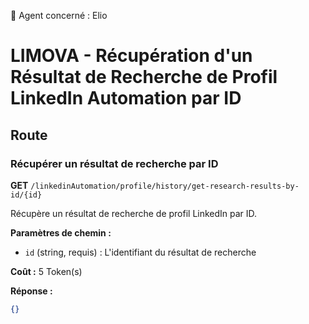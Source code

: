 🧠 Agent concerné : Elio
# LIMOVA - Récupération d'un Résultat de Recherche de Profil LinkedIn Automation par ID

## Route

### Récupérer un résultat de recherche par ID
**GET** `/linkedinAutomation/profile/history/get-research-results-by-id/{id}`

Récupère un résultat de recherche de profil LinkedIn par ID.

**Paramètres de chemin :**
- `id` (string, requis) : L'identifiant du résultat de recherche

**Coût :** 5 Token(s)

**Réponse :**
```json
{}
``` 